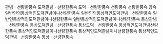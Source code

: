 관념ㆍ선량한풍속
도덕관념ㆍ선량한풍속
도덕ㆍ선량한풍속
선량풍속
선량한풍속
양속
일반인의통상적인도덕관념이나선량한풍속
일반인의통상적인도덕관념ㆍ선량한풍속
일반인통상적인도덕관념이나선량한풍속
일반통상적인도덕관념이나선량한풍속
통상관념ㆍ선량한풍속
통상도덕관념ㆍ선량한풍속
통상도덕ㆍ선량한풍속
통상적인도덕관념선량한풍속
통상적인도덕관념이나선량한풍속
통상적인도덕관념이나선량한풍속
통상적인도덕관념ㆍ선량한풍속
통상ㆍ선량한풍속
